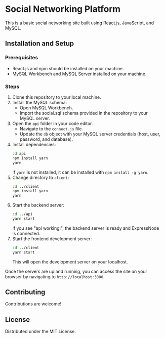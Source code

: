 # Social Networking Platform

This is a basic social networking site built using React.js, JavaScript, and MySQL.

## Installation and Setup

### Prerequisites
- React.js and npm should be installed on your machine.
- MySQL Workbench and MySQL Server installed on your machine.

### Steps
1. Clone this repository to your local machine.
2. Install the MySQL schema:
   - Open MySQL Workbench.
   - Import the social.sql schema provided in the repository to your MySQL server.
3. Open the `api` folder in your code editor.
   - Navigate to the `connect.js` file.
   - Update the `db` object with your MySQL server credentials (host, user, password, and database).
4. Install dependencies:
   ```bash
   cd api
   npm install yarn
   yarn
   ```
   If `yarn` is not installed, it can be installed with `npm install -g yarn`.
5. Change directory to `client`:
   ```bash
   cd ../client
   npm install yarn
   yarn
   ```
6. Start the backend server:
   ```bash
   cd ../api
   yarn start
   ```
   If you see "api working!", the backend server is ready and ExpressNode is connected.
7. Start the frontend development server:
   ```bash
   cd ../client
   yarn start
   ```
   This will open the development server on your localhost.
   
Once the servers are up and running, you can access the site on your browser by navigating to `http://localhost:3000`.

## Contributing

Contributions are welcome!

## License

Distributed under the MIT License.
